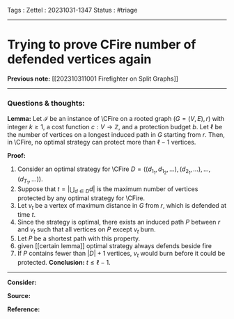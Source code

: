 Tags :
Zettel :  20231031-1347
Status : #triage 

-----

# Trying to prove CFire number of defended vertices again

**Previous note:** [[202310311001 Firefighter on Split Graphs]]

-----

### Questions & thoughts:

**Lemma:** Let $\mathcal{I}$ be an instance of \CFire on a rooted graph $(G=(V, E), r)$ with integer $k\geq 1$, a cost function $c:V\rightarrow \mathbb{Z}$, and a protection budget $b$. Let $\ell$ be the number of vertices on a longest induced path in $G$ starting from $r$. Then, in \CFire, no optimal strategy can protect more than $\ell - 1$ vertices.

**Proof:**

1. Consider an optimal strategy for \CFire $D=(({d_{1_1}, d_{1_2}, \dots)}, ({d_{2_1}, \dots}), \dots, ({d_{T_1}, \dots}))$.
2. Suppose that $t=|\bigcup_{d\in D}d|$ is the maximum number of vertices protected by any optimal strategy for \CFire.
3. Let $v_t$ be a vertex of maximum distance in $G$ from $r$, which is defended at time $t$.
4. Since the strategy is optimal, there exists an induced path $P$ between $r$ and $v_t$ such that all vertices on $P$ except $v_t$ burn.
5. Let $P$ be a shortest path with this property.
6. given [[certain lemma]] optimal strategy always defends beside fire
7. If $P$ contains fewer than $|D|+1$ vertices,  $v_t$ would burn before it could be protected.
**Conclusion:** $t\leq \ell - 1$.

-----
 
**Consider:**


**Source:** 


**Reference:** 
